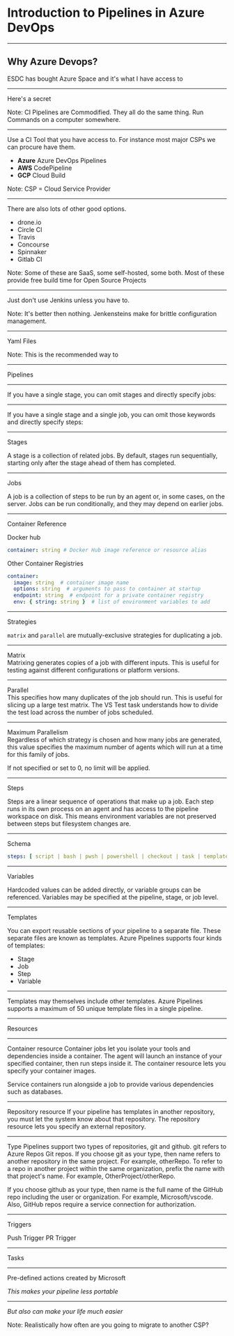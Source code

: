 # Introduction to Pipelines in Azure DevOps

---

## Why Azure Devops?

ESDC has bought Azure Space and it's what I have access to

------

Here's a secret

Note: CI Pipelines are Commodified. They all do the same thing. Run Commands on a computer somewhere.

------

Use a CI Tool that you have access to.
For instance most major CSPs we can procure have them.

- **Azure** Azure DevOps Pipelines
- **AWS** CodePipeline
- **GCP** Cloud Build

Note: CSP = Cloud Service Provider


------

There are also lots of other good options. 

- drone.io
- Circle CI
- Travis
- Concourse
- Spinnaker
- Gitlab CI

Note: Some of these are SaaS, some self-hosted, some both. Most of these provide free build time for Open Source Projects

------

Just don't use Jenkins unless you have to. 

Note: It's better then nothing. Jenkensteins make for brittle configuration management.

---

Yaml Files

Note: This is the recommended way to 

---

Pipelines


------

If you have a single stage, you can omit stages and directly specify jobs:

------

If you have a single stage and a single job, you can omit those keywords and directly specify steps:

---

Stages  

A stage is a collection of related jobs. By default, stages run sequentially, starting only after the stage ahead of them has completed.

---

Jobs  

A job is a collection of steps to be run by an agent or, in some cases, on the server. Jobs can be run conditionally, and they may depend on earlier jobs.


------

Container Reference  

Docker hub

```yaml
container: string # Docker Hub image reference or resource alias
```

Other Container Registries

```yaml
container:
  image: string  # container image name
  options: string  # arguments to pass to container at startup
  endpoint: string  # endpoint for a private container registry
  env: { string: string }  # list of environment variables to add
```


------

Strategies

`matrix` and `parallel` are mutually-exclusive strategies for duplicating a job.


------

Matrix  
Matrixing generates copies of a job with different inputs. This is useful for testing against different configurations or platform versions.

------

Parallel  
This specifies how many duplicates of the job should run. This is useful for slicing up a large test matrix. The VS Test task understands how to divide the test load across the number of jobs scheduled.


------

Maximum Parallelism  
Regardless of which strategy is chosen and how many jobs are generated, this value specifies the maximum number of agents which will run at a time for this family of jobs.

If not specified or set to 0, no limit will be applied.

---

Steps

Steps are a linear sequence of operations that make up a job. Each step runs in its own process on an agent and has access to the pipeline workspace on disk. This means environment variables are not preserved between steps but filesystem changes are.

------

Schema 

```yaml
steps: [ script | bash | pwsh | powershell | checkout | task | templateReference ]
```

---

Variables

Hardcoded values can be added directly, or variable groups can be referenced. Variables may be specified at the pipeline, stage, or job level.

---

Templates

You can export reusable sections of your pipeline to a separate file. These separate files are known as templates. Azure Pipelines supports four kinds of templates:

- Stage
- Job
- Step
- Variable

------

Templates may themselves include other templates. Azure Pipelines supports a maximum of 50 unique template files in a single pipeline.

---

Resources

------

Container resource
Container jobs let you isolate your tools and dependencies inside a container. The agent will launch an instance of your specified container, then run steps inside it. The container resource lets you specify your container images.

Service containers run alongside a job to provide various dependencies such as databases.

------


Repository resource
If your pipeline has templates in another repository, you must let the system know about that repository. The repository resource lets you specify an external repository.

------

Type
Pipelines support two types of repositories, git and github. git refers to Azure Repos Git repos. If you choose git as your type, then name refers to another repository in the same project. For example, otherRepo. To refer to a repo in another project within the same organization, prefix the name with that project's name. For example, OtherProject/otherRepo.

If you choose github as your type, then name is the full name of the GitHub repo including the user or organization. For example, Microsoft/vscode. Also, GitHub repos require a service connection for authorization.

---

Triggers

Push Trigger 
PR Trigger


---

Tasks

------

Pre-defined actions created by Microsoft

*This makes your pipeline less portable*

------

*But also can make your life much easier*

Note: Realistically how often are you going to migrate to another CSP?

